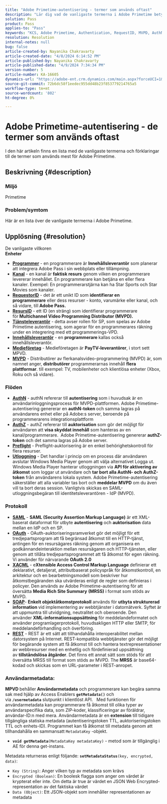 ```yaml
---
title: "Adobe Primetime-autentisering - termer som används oftast"
description: "Lär dig vad de vanligaste termerna i Adobe Primetime betyder."
solution: Pass
product: Pass
applies-to: "Pass"
keywords: "KCS, Adobe Primetime, Authentication, RequestID, MVPD, AuthN, AuthZ, Adobe Pass"
resolution: Resolution
internal-notes: null
bug: false
article-created-by: Nayanika Chakravarty
article-created-date: "4/8/2024 6:14:52 PM"
article-published-by: Nayanika Chakravarty
article-published-date: "4/9/2024 7:34:34 PM"
version-number: 5
article-number: KA-16605
dynamics-url: "https://adobe-ent.crm.dynamics.com/main.aspx?forceUCI=1&pagetype=entityrecord&etn=knowledgearticle&id=db4a38e4-d3f5-ee11-a1fe-6045bd006295"
source-git-commit: 72b6dc58f1eedec955dd48b23f853779214765a5
workflow-type: tm+mt
source-wordcount: '802'
ht-degree: 0%

---
```


# Adobe Primetime-autentisering - de termer som används oftast


I den här artikeln finns en lista med de vanligaste termerna och förklaringar till de termer som används mest för Adobe Primetime.

## Beskrivning {#description}


### Miljö

Primetime

### Problem/symtom

Här är en lista över de vanligaste termerna i Adobe Primetime.


## Upplösning {#resolution}

De vanligaste villkoren<br>
<b>Enheter</b>

- <u><b>Programmer</b></u> - en programmerare är <b>Innehållsleverantör</b> som planerar att integrera Adobe Pass i sin webbplats eller tillämpning.
- <u><b>Kanal</b></u> - en kanal är <b>faktisk resurs</b> genom vilken en programmerare levererar innehållet. En programmerare kan betjäna en eller flera kanaler. Exempel: En programmerarstjärna kan ha Star Sports och Star Movies som kanaler.
- <u><b>RequestorID</b></u> - det är ett unikt ID som <b>identifierar en programmerare</b> eller dess resurser - konto, varumärke eller kanal, och så vidare, till<b> Adobe Pass. </b>
- <u><b>ResursID</b></u> - ett ID (en sträng) som identifierar programmerare för<b> Multichannel Video Programming Distributor (MVPD). </b>
- <u><b>Tjänsteleverantör</b></u> - detta avser rollen för SP, som spelas av Adobe Primetime autentisering, som agerar för en programmerares räkning under en integrering med ett programmerings-VPD.
- <u><b>Innehållsleverantör</b></u> - en <b>programmerare </b>kallas också innehållsleverantör.
- <u><b>Medieföretag</b></u> - Medieföretagen är <b>PayTV-leverantörer</b>, i stort sett MPVD.
- <u><b>MVPD</b></u> - Distributörer av flerkanalsvideo-programmering (MVPD) är, som namnet anger, <b>distributörer</b> programmerarnas innehåll <b>flera plattformar</b>. till exempel: TV, mobilenheter och klientlösa enheter (Xbox, Roku och så vidare).


### Flöden

- <u><b>AuthN</b></u> - authN refererar till <b>autentisering</b> som i huvudsak är en användarinloggningsprocess för MVPD-plattformen. Adobe Primetime-autentisering genererar en <b>authN-token </b>och samma lagras på användarens enhet eller på Adobe:s server, beroende på programmerarens integrationsplattform
- <u><b>AuthZ</b></u> - authZ refererar till <b>auktorisation</b> som gör det möjligt för användaren att <b>visa skyddat innehåll</b> som hanteras av en kanal/programmerare.  Adobe Primetime-autentisering genererar <b>authZ-token</b> och det samma lagras på Adobe server.
- <u><b>Preflight</b></u> - Preflight-auktorisering är en enkel behörighetskontroll för flera resurser.
- <u><b>Utloggning</b></u> - Det handlar i princip om en process där användaren avslutar Windows Media Player genom att välja alternativet Logga ut. Windows Media Player hanterar utloggningen via <b>API för aktivering av åtkomst</b> som loggar ut användare och <b>tar bort alla AuthN- och AuthZ-token</b> från användarens lokala system. Adobe Primetime-autentisering säkerställer att alla variabler tas bort och <b>meddelar MVPD</b> om du även vill ta bort deras session. Vanligtvis skickas en SAML-utloggningsbegäran till identitetsleverantören - IdP (MVPD).




### Protokoll

- <b><u>SAML</u></b> - <b>SAML (Security Assertion Markup Language)</b> är ett XML-baserat dataformat för utbyte <b>autentisering</b> och <b>auktorisation</b> data mellan en IdP och en SP.
- <u><b>OAuth</b></u> - OAuth-auktoriseringsramverket gör det möjligt för ett tredjepartsprogram att få begränsad åtkomst till en HTTP-tjänst, antingen för en resursägares räkning genom att organisera en godkännandeinteraktion mellan resursägaren och HTTP-tjänsten, eller genom att tillåta tredjepartsprogrammet att få åtkomst för egen räkning. Vi använder för närvarande <b>OAuth 2.0</b>
- <b><u>XACML</u></b> - e<b>Xtensible Access Control Markup Language</b> definierar ett deklarativt, detaljerat, attributbaserat policyspråk för åtkomstkontroll, en arkitektur och en bearbetningsmodell som beskriver hur åtkomstbegäranden ska utvärderas enligt de regler som definieras i policyer. Den används av Adobe Primetime-autentisering för att översätta <b>Media Rich Site Summary</b> <b>(MRSS)</b> i format som stöds av MVPD.
- <b><u>SOAP</u></b>- <b>Enkelt objektåtkomstprotokoll</b> används för <b>utbyta strukturerad information </b>vid implementering av webbtjänster i datornätverk. Syftet är att uppmuntra till utvidgning, neutralitet och oberoende. Den använder <b>XML-informationsuppsättning</b> för meddelandeformatet och använder programlagerprotokoll, huvudsakligen HTTP eller SMTP, för meddelandeförhandling och överföring.
- <u><b>REST</b></u> - REST är ett sätt att tillhandahålla interoperabilitet mellan datorsystem på Internet. REST-kompatibla webbtjänster gör det möjligt för begärande system att få åtkomst till och hantera textrepresentationer av webbresurser med en enhetlig och fördefinierad uppsättning av <b>tillståndslösa åtgärder</b>. Det finns ett annat sätt som stöds för att översätta MRSS till format som stöds av MVPD. The <b>MRSS</b> är base64-kodad och skickas som en URL-parameter i REST-anropet.


### Användarmetadata:

<b>MPVD </b>behåller<b> Användarmetadata</b> och programmerare kan begära samma sak med hjälp av Access Enablers <b>`getMetadata()`</b> och via <b>`/usermetadata`</b> slutpunkt i klientlöst API.
 
Med funktionen för användarmetadata kan programmerare få åtkomst till olika typer av användarspecifika data, som ZIP-koder, klassificeringar av föräldrar, användar-ID:n med mera. Användarmetadata är en <b>extension</b> till tidigare tillgängliga statiska metadata (autentiseringstoken TTL, auktoriseringstoken TTL och enhets-ID). Programmet kan få åtkomst till metadata genom att tillhandahålla en sammansatt `MetadataKey` -objekt.

- <b>`void getMetadata`</b>`(MetadataKey metadataKey)` - metod som är tillgänglig i AE för denna get-instans.


Metadata returneras enligt följande: <b>`setMetadataStatus`</b>`(key, encrypted, data)`:

- `Key (String)`: Anger vilken typ av metadata som krävs
- `Encrypted (Boolean)`: En boolesk flagga som anger om värdet är krypterat eller inte. Om detta är true är värdet en JSON Web Encrypted-representation av det faktiska värdet
- `Data (Object)`: Ett JSON-objekt som innehåller representationen av metadata



